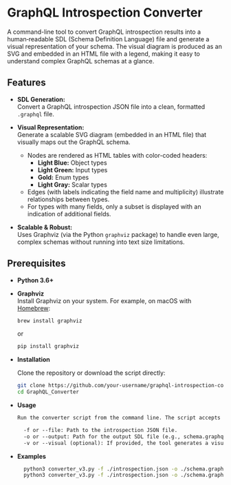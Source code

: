 # GraphQL Introspection Converter

A command-line tool to convert GraphQL introspection results into a human‑readable SDL (Schema Definition Language) file and generate a visual representation of your schema. The visual diagram is produced as an SVG and embedded in an HTML file with a legend, making it easy to understand complex GraphQL schemas at a glance.

## Features

- **SDL Generation:**  
  Convert a GraphQL introspection JSON file into a clean, formatted `.graphql` file.

- **Visual Representation:**  
  Generate a scalable SVG diagram (embedded in an HTML file) that visually maps out the GraphQL schema.  
  - Nodes are rendered as HTML tables with color-coded headers:
    - **Light Blue:** Object types
    - **Light Green:** Input types
    - **Gold:** Enum types
    - **Light Gray:** Scalar types
  - Edges (with labels indicating the field name and multiplicity) illustrate relationships between types.
  - For types with many fields, only a subset is displayed with an indication of additional fields.

- **Scalable & Robust:**  
  Uses Graphviz (via the Python `graphviz` package) to handle even large, complex schemas without running into text size limitations.

## Prerequisites

- **Python 3.6+**  
- **Graphviz**  
  Install Graphviz on your system. For example, on macOS with [Homebrew](https://brew.sh/):

  ```bash
  brew install graphviz
  ```
  or 
  ```python
  pip install graphviz
  ```
- **Installation**

  Clone the repository or download the script directly:
  ```bash
  git clone https://github.com/your-username/graphql-introspection-converter.git
  cd GraphQL_Converter
  ```
- **Usage**
  ```txt
  Run the converter script from the command line. The script accepts the following arguments:

    -f or --file: Path to the introspection JSON file.
    -o or --output: Path for the output SDL file (e.g., schema.graphql).
    -v or --visual (optional): If provided, the tool generates a visual representation (an SVG diagram and an HTML file embedding the SVG).
  ```
- **Examples**
    ```bash
      python3 converter_v3.py -f ./introspection.json -o ./schema.graphql
      python3 converter_v3.py -f ./introspection.json -o ./schema.graphql -v

    ```
    
